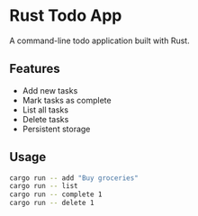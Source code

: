 # Rust Todo App

A command-line todo application built with Rust.

## Features
- Add new tasks
- Mark tasks as complete
- List all tasks
- Delete tasks
- Persistent storage

## Usage
```bash
cargo run -- add "Buy groceries"
cargo run -- list
cargo run -- complete 1
cargo run -- delete 1
```
